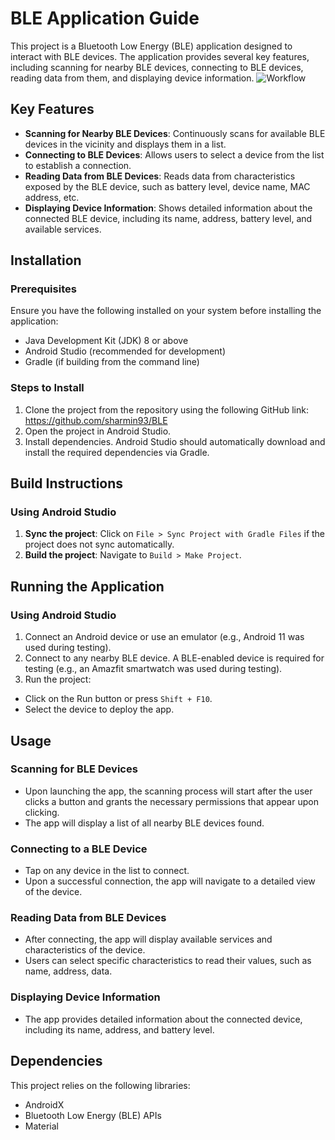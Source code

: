 # BLE Application Guide

This project is a Bluetooth Low Energy (BLE) application designed to interact with BLE devices. The application provides several key features, including scanning for nearby BLE devices, connecting to BLE devices, reading data from them, and displaying device information.
![Workflow](./images/bluetooth_icon.png)
## Key Features

- **Scanning for Nearby BLE Devices**: Continuously scans for available BLE devices in the vicinity and displays them in a list.
- **Connecting to BLE Devices**: Allows users to select a device from the list to establish a connection.
- **Reading Data from BLE Devices**: Reads data from characteristics exposed by the BLE device, such as battery level, device name, MAC address, etc.
- **Displaying Device Information**: Shows detailed information about the connected BLE device, including its name, address, battery level, and available services.

## Installation

### Prerequisites

Ensure you have the following installed on your system before installing the application:

- Java Development Kit (JDK) 8 or above
- Android Studio (recommended for development)
- Gradle (if building from the command line)

### Steps to Install

1. Clone the project from the repository using the following GitHub link: https://github.com/sharmin93/BLE
2. Open the project in Android Studio.
3. Install dependencies. Android Studio should automatically download and install the required dependencies via Gradle.

## Build Instructions

### Using Android Studio

1. **Sync the project**: Click on `File > Sync Project with Gradle Files` if the project does not sync automatically.
2. **Build the project**: Navigate to `Build > Make Project`.

## Running the Application

### Using Android Studio

1. Connect an Android device or use an emulator (e.g., Android 11 was used during testing).
2. Connect to any nearby BLE device. A BLE-enabled device is required for testing (e.g., an Amazfit smartwatch was used during testing).
3. Run the project:
- Click on the Run button or press `Shift + F10`.
- Select the device to deploy the app.

## Usage

### Scanning for BLE Devices

- Upon launching the app, the scanning process will start after the user clicks a button and grants the necessary permissions that appear upon clicking.
- The app will display a list of all nearby BLE devices found.

### Connecting to a BLE Device

- Tap on any device in the list to connect.
- Upon a successful connection, the app will navigate to a detailed view of the device.

### Reading Data from BLE Devices

- After connecting, the app will display available services and characteristics of the device.
- Users can select specific characteristics to read their values, such as name, address, data.

### Displaying Device Information

- The app provides detailed information about the connected device, including its name, address, and battery level.

## Dependencies

This project relies on the following libraries:

- AndroidX
- Bluetooth Low Energy (BLE) APIs
- Material



